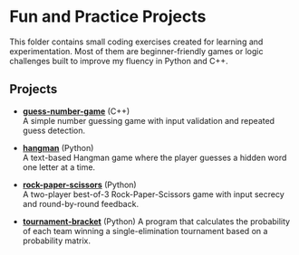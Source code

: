 # Fun and Practice Projects

This folder contains small coding exercises created for learning and experimentation. Most of them are beginner-friendly games or logic challenges built to improve my fluency in Python and C++.

## Projects

- [**guess-number-game**](./guess-number-game) (C++)  
  A simple number guessing game with input validation and repeated guess detection.

- [**hangman**](./hangman) (Python)  
  A text-based Hangman game where the player guesses a hidden word one letter at a time.

- [**rock-paper-scissors**](./rock-paper-scissors) (Python)  
  A two-player best-of-3 Rock-Paper-Scissors game with input secrecy and round-by-round feedback.

- [**tournament-bracket**](./tournament-bracket) (Python)
  A program that calculates the probability of each team winning a single-elimination tournament based on a probability matrix.
